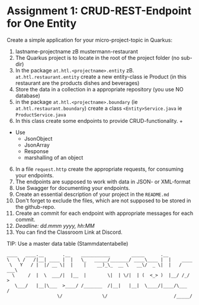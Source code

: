 # Assignment 1: CRUD-REST-Endpoint for One Entity

Create a simple application for your micro-project-topic in Quarkus:

1. lastname-projectname zB mustermann-restaurant
2. The Quarkus project is to locate in the root of the project folder (no sub-dir)
2. In the package `at.htl.<projectname>.entity` zB. `at.htl.restaurant.entity` create a new entity-class ie Product
(in this restaurant are the products dishes and beverages)
3. Store the data in a collection in a appropriate repository (you use NO database)
4. in the package `at.htl.<projectname>.boundary` (ie `at.htl.restaurant.boundary`) create
a class `<Entity>Service.java` ie `ProductService.java`
5. In this class create some endpoints to provide CRUD-functionality. +

* Use
  * JsonObject
  * JsonArray
  * Response
  * marshalling of an object

6. In a file `request.http` create the appropriate requests, for consuming your endpoints.
7. The endpoints are supposed to work with data in JSON- or XML-format
8. Use Swagger for documenting your endpoints.
9. Create an essential description of your project in the `README.md`
10. Don't forget to exclude the files, which are not supposed to be stored in the github-repo.
11. Create an commit for each endpoint with appropriate messages for each commit.
12. *Deadline: dd.mmm yyyy, hh:MM*
13. You can find the Classroom Link at Discord.

TIP: Use a master data table (Stammdatentabelle)

```
____   ____.__       .__    ___________        _____      .__
\   \ /   /|__| ____ |  |   \_   _____/_______/ ____\____ |  |    ____
 \   Y   / |  |/ __ \|  |    |    __)_\_  __ \   __\/  _ \|  |   / ___\
  \     /  |  \  ___/|  |__  |        \|  | \/|  | (  <_> )  |__/ /_/  >
   \___/   |__|\___  >____/ /_______  /|__|   |__|  \____/|____/\___  /
                   \/               \/                         /_____/
```

